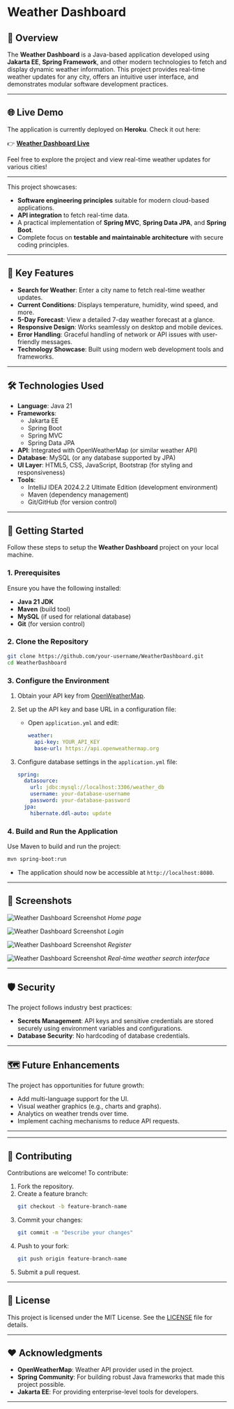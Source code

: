 # Weather Dashboard

## 🌟 Overview

The **Weather Dashboard** is a Java-based application developed using **Jakarta EE**, **Spring Framework**, and other modern technologies to fetch and display dynamic weather information. This project provides real-time weather updates for any city, offers an intuitive user interface, and demonstrates modular software development practices.


---

## 🌐 Live Demo

The application is currently deployed on **Heroku**. Check it out here:

👉 **[Weather Dashboard Live](https://my-weatherdashboard-app-0957e4d7c137.herokuapp.com)**

Feel free to explore the project and view real-time weather updates for various cities!

---
This project showcases:
- **Software engineering principles** suitable for modern cloud-based applications.
- **API integration** to fetch real-time data.
- A practical implementation of **Spring MVC**, **Spring Data JPA**, and **Spring Boot**.
- Complete focus on **testable and maintainable architecture** with secure coding principles.

---

## 🎯 Key Features
- **Search for Weather**: Enter a city name to fetch real-time weather updates.
- **Current Conditions**: Displays temperature, humidity, wind speed, and more.
- **5-Day Forecast**: View a detailed 7-day weather forecast at a glance.
- **Responsive Design**: Works seamlessly on desktop and mobile devices.
- **Error Handling**: Graceful handling of network or API issues with user-friendly messages.
- **Technology Showcase**: Built using modern web development tools and frameworks.

---

## 🛠️ Technologies Used

- **Language**: Java 21  
- **Frameworks**:  
  - Jakarta EE  
  - Spring Boot  
  - Spring MVC  
  - Spring Data JPA
- **API**: Integrated with OpenWeatherMap (or similar weather API)
- **Database**: MySQL (or any database supported by JPA)
- **UI Layer**: HTML5, CSS, JavaScript, Bootstrap (for styling and responsiveness)
- **Tools**:
  - IntelliJ IDEA 2024.2.2 Ultimate Edition (development environment)
  - Maven (dependency management)
  - Git/GitHub (for version control)

---

## 🚀 Getting Started

Follow these steps to setup the **Weather Dashboard** project on your local machine.

### 1. Prerequisites

Ensure you have the following installed:
- **Java 21 JDK**
- **Maven** (build tool)
- **MySQL** (if used for relational database)
- **Git** (for version control)

### 2. Clone the Repository
```bash
git clone https://github.com/your-username/WeatherDashboard.git
cd WeatherDashboard
```

### 3. Configure the Environment

1. Obtain your API key from [OpenWeatherMap](https://openweathermap.org/api).
2. Set up the API key and base URL in a configuration file:
   - Open `application.yml` and edit:
     ```yaml
     weather:
       api-key: YOUR_API_KEY
       base-url: https://api.openweathermap.org
     ```

3. Configure database settings in the `application.yml` file:
   ```yaml
   spring:
     datasource:
       url: jdbc:mysql://localhost:3306/weather_db
       username: your-database-username
       password: your-database-password
     jpa:
       hibernate.ddl-auto: update
   ```

### 4. Build and Run the Application

Use Maven to build and run the project:
```bash
mvn spring-boot:run
```

- The application should now be accessible at `http://localhost:8080`.

---

## 📸 Screenshots

![Weather Dashboard Screenshot](https://github.com/user-attachments/assets/be027c06-5b7c-416e-b026-75ab6aa7b090)
*Home page*

![Weather Dashboard Screenshot](https://github.com/user-attachments/assets/cca09f8f-4378-4fa3-b3b7-6c39afffd688)
*Login*

![Weather Dashboard Screenshot](https://github.com/user-attachments/assets/e9f2930e-609e-452d-a874-694ae24cc307)
*Register*

![Weather Dashboard Screenshot](https://github.com/user-attachments/assets/fd7392bd-77db-4f7b-a444-815f9232ff02)
*Real-time weather search interface*


---


## 🛡️ Security

The project follows industry best practices:
- **Secrets Management**: API keys and sensitive credentials are stored securely using environment variables and configurations.
- **Database Security**: No hardcoding of database credentials.

---

## 🗺️ Future Enhancements

The project has opportunities for future growth:
- Add multi-language support for the UI.
- Visual weather graphics (e.g., charts and graphs).
- Analytics on weather trends over time.
- Implement caching mechanisms to reduce API requests.

---



---

## 🤝 Contributing

Contributions are welcome! To contribute:
1. Fork the repository.
2. Create a feature branch:
   ```bash
   git checkout -b feature-branch-name
   ```
3. Commit your changes:
   ```bash
   git commit -m "Describe your changes"
   ```
4. Push to your fork:
   ```bash
   git push origin feature-branch-name
   ```
5. Submit a pull request.

---

## 📜 License

This project is licensed under the MIT License. See the [LICENSE](./LICENSE) file for details.

---

## ❤️ Acknowledgments

- **OpenWeatherMap**: Weather API provider used in the project.
- **Spring Community**: For building robust Java frameworks that made this project possible.
- **Jakarta EE**: For providing enterprise-level tools for developers.

---
